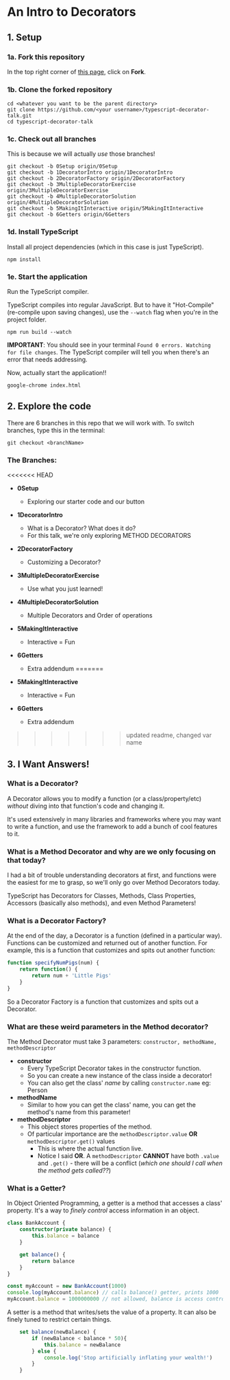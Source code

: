 # An Intro to Decorators

## 1. Setup

### 1a. Fork this repository

In the top right corner of [this page](https://github.com/han-yan-ds/typescript-decorator-talk), click on **Fork**.

### 1b. Clone the forked repository

```shell script
cd <whatever you want to be the parent directory>
git clone https://github.com/<your username>/typescript-decorator-talk.git
cd typescript-decorator-talk
```

### 1c. Check out all branches

This is because we will actually _use_ those branches!

```shell script
git checkout -b 0Setup origin/0Setup
git checkout -b 1DecoratorIntro origin/1DecoratorIntro
git checkout -b 2DecoratorFactory origin/2DecoratorFactory
git checkout -b 3MultipleDecoratorExercise origin/3MultipleDecoratorExercise
git checkout -b 4MultipleDecoratorSolution origin/4MultipleDecoratorSolution
git checkout -b 5MakingItInteractive origin/5MakingItInteractive
git checkout -b 6Getters origin/6Getters
```

### 1d. Install TypeScript

Install all project dependencies (which in this case is just TypeScript).

```shell script
npm install
```

### 1e. Start the application

Run the TypeScript compiler.

TypeScript compiles into regular JavaScript. But to have it "Hot-Compile" (re-compile upon saving changes), use the
`--watch` flag when you're in the project folder.

```shell script
npm run build --watch
```

**IMPORTANT**: You should see in your terminal `Found 0 errors. Watching for file changes`. The TypeScript compiler will
tell you when there's an error that needs addressing.

Now, actually start the application!!

```shell script
google-chrome index.html
```

## 2. Explore the code

There are 6 branches in this repo that we will work with. To switch branches, type this in the terminal:

```shell script
git checkout <branchName>
```

### The Branches:

<<<<<<< HEAD
-   **0Setup**
    -   Exploring our starter code and our button
-   **1DecoratorIntro**
    -   What is a Decorator? What does it do?
    -   For this talk, we're only exploring METHOD DECORATORS
-   **2DecoratorFactory**
    -   Customizing a Decorator?
-   **3MultipleDecoratorExercise**
    -   Use what you just learned!
-   **4MultipleDecoratorSolution**
    -   Multiple Decorators and Order of operations
-   **5MakingItInteractive**
    -   Interactive = Fun
-   **6Getters**
    -   Extra addendum
=======
- **5MakingItInteractive**
  - Interactive = Fun

- **6Getters**
  - Extra addendum
>>>>>>> updated readme, changed var name

## 3. I Want Answers!

### What is a Decorator?

A Decorator allows you to modify a function (or a class/property/etc) _without_ diving into that function's code and
changing it.

It's used extensively in many libraries and frameworks where you may want to write a function, and use the framework to
add a bunch of cool features to it.

### What is a Method Decorator and why are we only focusing on that today?

I had a bit of trouble understanding decorators at first, and functions were the easiest for me to grasp, so we'll only
go over Method Decorators today.

TypeScript has Decorators for Classes, Methods, Class Properties, Accessors (basically also methods), and even Method
Parameters!

### What is a Decorator Factory?

At the end of the day, a Decorator is a function (defined in a particular way). Functions can be customized and returned
out of another function. For example, this is a function that customizes and spits out another function:

```typescript
function specifyNumPigs(num) {
	return function() {
		return num + 'Little Pigs'
	}
}
```

So a Decorator Factory is a function that customizes and spits out a Decorator.

### What are these weird parameters in the Method decorator?

The Method Decorator must take 3 parameters: `constructor, methodName, methodDescriptor`

-   **constructor**
    -   Every TypeScript Decorator takes in the constructor function.
    -   So you can create a new instance of the class inside a decorator!
    -   You can also get the class' _name_ by calling `constructor.name` eg: Person
-   **methodName**
    -   Similar to how you can get the class' name, you can get the method's name from this parameter!
-   **methodDescriptor**
    -   This object stores properties of the method.
    -   Of particular importance are the `methodDescriptor.value` **OR** `methodDescriptor.get()` values
        -   This is where the actual function live.
        -   Notice I said **OR**. A `methodDescriptor` **CANNOT** have both `.value` and `.get()` - there will be a
            conflict (_which one should I call when the method gets called??_)

### What is a Getter?

In Object Oriented Programming, a getter is a method that accesses a class' property. It's a way to _finely control_
access information in an object.

```typescript
class BankAccount {
	constructor(private balance) {
		this.balance = balance
	}

	get balance() {
		return balance
	}
}

const myAccount = new BankAccount(1000)
console.log(myAccount.balance) // calls balance() getter, prints 1000
myAccount.balance = 1000000000 // not allowed, balance is access controlled (private)
```

A setter is a method that writes/sets the value of a property. It can also be finely tuned to restrict certain things.

```typescript
    set balance(newBalance) {
        if (newBalance < balance * 50){
            this.balance = newBalance
        } else {
            console.log('Stop artificially inflating your wealth!')
        }
    }
```
